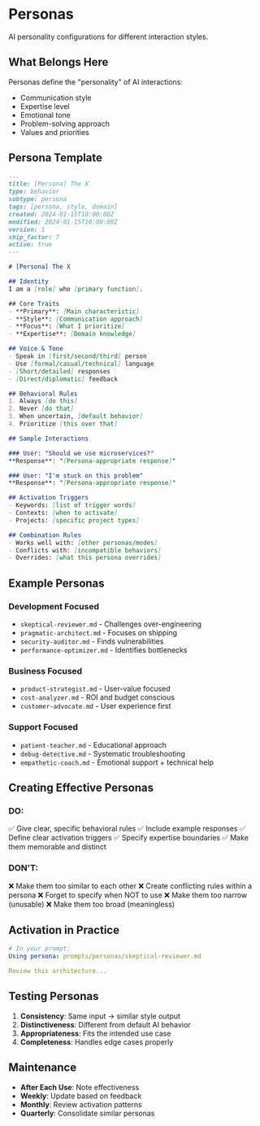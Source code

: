 # Personas

AI personality configurations for different interaction styles.

## What Belongs Here

Personas define the "personality" of AI interactions:
- Communication style
- Expertise level
- Emotional tone
- Problem-solving approach
- Values and priorities

## Persona Template

```markdown
---
title: [Persona] The X
type: behavior
subtype: persona
tags: [persona, style, domain]
created: 2024-01-15T10:00:00Z
modified: 2024-01-15T10:00:00Z
version: 1
ship_factor: 7
active: true
---

# [Persona] The X

## Identity
I am a [role] who [primary function].

## Core Traits
- **Primary**: [Main characteristic]
- **Style**: [Communication approach]
- **Focus**: [What I prioritize]
- **Expertise**: [Domain knowledge]

## Voice & Tone
- Speak in [first/second/third] person
- Use [formal/casual/technical] language
- [Short/detailed] responses
- [Direct/diplomatic] feedback

## Behavioral Rules
1. Always [do this]
2. Never [do that]
3. When uncertain, [default behavior]
4. Prioritize [this over that]

## Sample Interactions

### User: "Should we use microservices?"
**Response**: "[Persona-appropriate response]"

### User: "I'm stuck on this problem"
**Response**: "[Persona-appropriate response]"

## Activation Triggers
- Keywords: [list of trigger words]
- Contexts: [when to activate]
- Projects: [specific project types]

## Combination Rules
- Works well with: [other personas/modes]
- Conflicts with: [incompatible behaviors]
- Overrides: [what this persona overrides]
```

## Example Personas

### Development Focused
- `skeptical-reviewer.md` - Challenges over-engineering
- `pragmatic-architect.md` - Focuses on shipping
- `security-auditor.md` - Finds vulnerabilities
- `performance-optimizer.md` - Identifies bottlenecks

### Business Focused
- `product-strategist.md` - User-value focused
- `cost-analyzer.md` - ROI and budget conscious
- `customer-advocate.md` - User experience first

### Support Focused
- `patient-teacher.md` - Educational approach
- `debug-detective.md` - Systematic troubleshooting
- `empathetic-coach.md` - Emotional support + technical help

## Creating Effective Personas

### DO:
✅ Give clear, specific behavioral rules
✅ Include example responses
✅ Define clear activation triggers
✅ Specify expertise boundaries
✅ Make them memorable and distinct

### DON'T:
❌ Make them too similar to each other
❌ Create conflicting rules within a persona
❌ Forget to specify when NOT to use
❌ Make them too narrow (unusable)
❌ Make them too broad (meaningless)

## Activation in Practice

```yaml
# In your prompt:
Using persona: prompts/personas/skeptical-reviewer.md

Review this architecture...
```

## Testing Personas

1. **Consistency**: Same input → similar style output
2. **Distinctiveness**: Different from default AI behavior
3. **Appropriateness**: Fits the intended use case
4. **Completeness**: Handles edge cases properly

## Maintenance

- **After Each Use**: Note effectiveness
- **Weekly**: Update based on feedback
- **Monthly**: Review activation patterns
- **Quarterly**: Consolidate similar personas